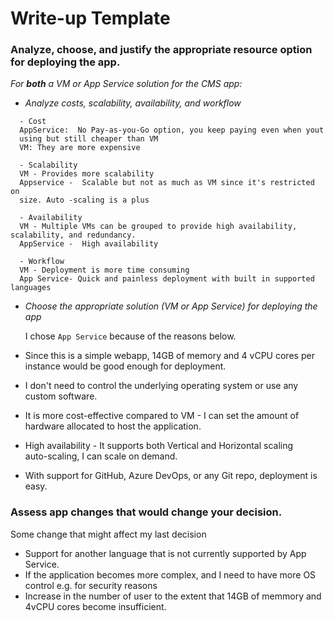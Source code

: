 # Write-up Template

### Analyze, choose, and justify the appropriate resource option for deploying the app.

*For **both** a VM or App Service solution for the CMS app:*
- *Analyze costs, scalability, availability, and workflow*
```
  - Cost
  AppService:  No Pay-as-you-Go option, you keep paying even when yout 
  using but still cheaper than VM
  VM: They are more expensive
  
  - Scalability
  VM - Provides more scalability
  Appservice -  Scalable but not as much as VM since it's restricted on 
  size. Auto -scaling is a plus
  
  - Availability
  VM - Multiple VMs can be grouped to provide high availability, scalability, and redundancy.
  AppService -  High availability
  
  - Workflow
  VM - Deployment is more time consuming
  App Service- Quick and painless deployment with built in supported languages
```

- *Choose the appropriate solution (VM or App Service) for deploying the app*

  I chose `App Service` because of the reasons below.
- Since this is a simple webapp, 14GB of memory and 4 vCPU cores per instance 
  would be good enough for deployment.
- I don't need to control the underlying operating system or use any 
  custom software.
- It is more cost-effective compared to VM - I can set the amount of hardware 
  allocated to host the application.
- High availability - It supports both Vertical and Horizontal scaling  
  auto-scaling, I can scale on demand.
- With support for GitHub, Azure DevOps, or any Git repo, deployment is easy.

### Assess app changes that would change your decision.
Some change that might affect my last decision
- Support for another language that is not currently supported by App Service.
- If the application becomes more complex, and I need to have more OS control 
  e.g. for security reasons
- Increase in the number of user to the extent that 14GB of memmory and 
  4vCPU cores become insufficient.
